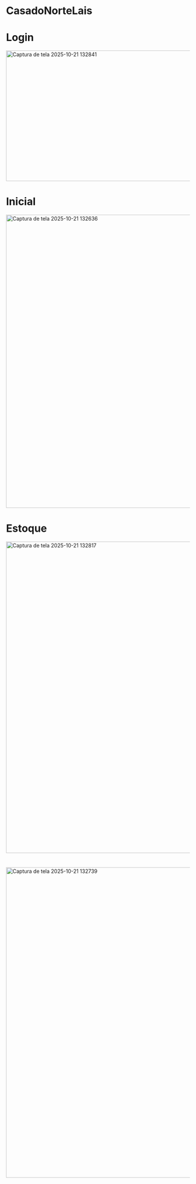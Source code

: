 # CasadoNorteLais

# Login
<img width="575" height="357" alt="Captura de tela 2025-10-21 132841" src="https://github.com/user-attachments/assets/5049ab76-ea08-45a6-af22-f5fc8ed92892" />

# Inicial
<img width="1488" height="802" alt="Captura de tela 2025-10-21 132636" src="https://github.com/user-attachments/assets/b058297a-0d19-4d39-a464-c8b4fc468d08" />

# Estoque
<img width="1455" height="852" alt="Captura de tela 2025-10-21 132817" src="https://github.com/user-attachments/assets/c1b8cd94-ef95-4a71-a5e4-92e18cbf3e38" />

#
<img width="1480" height="849" alt="Captura de tela 2025-10-21 132739" src="https://github.com/user-attachments/assets/c1bf1707-14dd-4f79-8f82-af75744709f7" />
